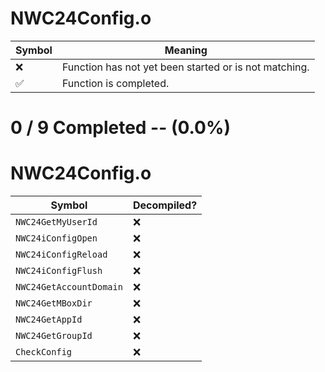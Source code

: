# NWC24Config.o
| Symbol | Meaning 
| ------------- | ------------- 
| :x: | Function has not yet been started or is not matching. 
| :white_check_mark: | Function is completed. 


# 0 / 9 Completed -- (0.0%)
# NWC24Config.o
| Symbol | Decompiled? |
| ------------- | ------------- |
| `NWC24GetMyUserId` | :x: |
| `NWC24iConfigOpen` | :x: |
| `NWC24iConfigReload` | :x: |
| `NWC24iConfigFlush` | :x: |
| `NWC24GetAccountDomain` | :x: |
| `NWC24GetMBoxDir` | :x: |
| `NWC24GetAppId` | :x: |
| `NWC24GetGroupId` | :x: |
| `CheckConfig` | :x: |
